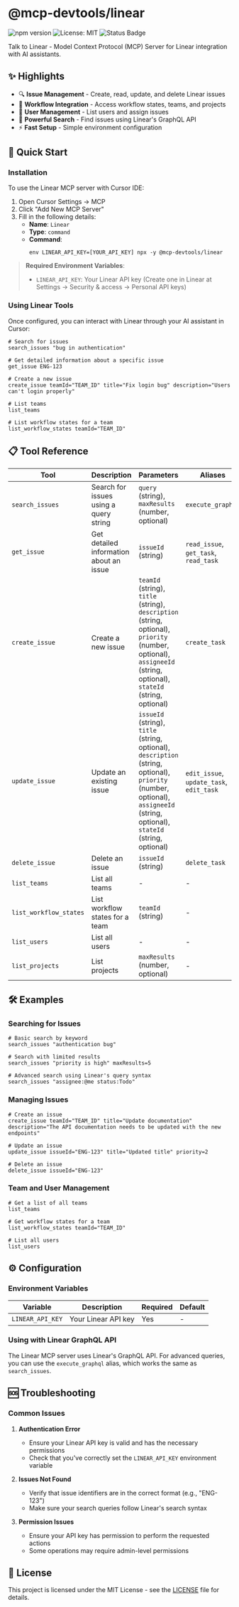 # @mcp-devtools/linear

![npm version](https://img.shields.io/npm/v/@mcp-devtools/linear.svg)
![License: MIT](https://img.shields.io/badge/License-MIT-blue.svg)
![Status Badge](https://img.shields.io/badge/status-beta-orange)

Talk to Linear - Model Context Protocol (MCP) Server for Linear integration with AI assistants.

## ✨ Highlights

- 🔍 **Issue Management** - Create, read, update, and delete Linear issues
- 🔄 **Workflow Integration** - Access workflow states, teams, and projects
- 👥 **User Management** - List users and assign issues
- 🔎 **Powerful Search** - Find issues using Linear's GraphQL API
- ⚡ **Fast Setup** - Simple environment configuration

## 🚀 Quick Start

### Installation

To use the Linear MCP server with Cursor IDE:

1. Open Cursor Settings → MCP
2. Click "Add New MCP Server"
3. Fill in the following details:
   - **Name**: `Linear`
   - **Type**: `command`
   - **Command**:
     ```
     env LINEAR_API_KEY=[YOUR_API_KEY] npx -y @mcp-devtools/linear
     ```

> **Required Environment Variables**:
>
> - `LINEAR_API_KEY`: Your Linear API key (Create one in Linear at Settings → Security & access → Personal API keys)

### Using Linear Tools

Once configured, you can interact with Linear through your AI assistant in Cursor:

```
# Search for issues
search_issues "bug in authentication"

# Get detailed information about a specific issue
get_issue ENG-123

# Create a new issue
create_issue teamId="TEAM_ID" title="Fix login bug" description="Users can't login properly"

# List teams
list_teams

# List workflow states for a team
list_workflow_states teamId="TEAM_ID"
```

## 📋 Tool Reference

| Tool                   | Description                             | Parameters                                                                                                                                                                     | Aliases                                  |
| ---------------------- | --------------------------------------- | ------------------------------------------------------------------------------------------------------------------------------------------------------------------------------ | ---------------------------------------- |
| `search_issues`        | Search for issues using a query string  | `query` (string), `maxResults` (number, optional)                                                                                                                              | `execute_graphql`                        |
| `get_issue`            | Get detailed information about an issue | `issueId` (string)                                                                                                                                                             | `read_issue`, `get_task`, `read_task`    |
| `create_issue`         | Create a new issue                      | `teamId` (string), `title` (string), `description` (string, optional), `priority` (number, optional), `assigneeId` (string, optional), `stateId` (string, optional)            | `create_task`                            |
| `update_issue`         | Update an existing issue                | `issueId` (string), `title` (string, optional), `description` (string, optional), `priority` (number, optional), `assigneeId` (string, optional), `stateId` (string, optional) | `edit_issue`, `update_task`, `edit_task` |
| `delete_issue`         | Delete an issue                         | `issueId` (string)                                                                                                                                                             | `delete_task`                            |
| `list_teams`           | List all teams                          | -                                                                                                                                                                              | -                                        |
| `list_workflow_states` | List workflow states for a team         | `teamId` (string)                                                                                                                                                              | -                                        |
| `list_users`           | List all users                          | -                                                                                                                                                                              | -                                        |
| `list_projects`        | List projects                           | `maxResults` (number, optional)                                                                                                                                                | -                                        |

## 🛠️ Examples

### Searching for Issues

```
# Basic search by keyword
search_issues "authentication bug"

# Search with limited results
search_issues "priority is high" maxResults=5

# Advanced search using Linear's query syntax
search_issues "assignee:@me status:Todo"
```

### Managing Issues

```
# Create an issue
create_issue teamId="TEAM_ID" title="Update documentation" description="The API documentation needs to be updated with the new endpoints"

# Update an issue
update_issue issueId="ENG-123" title="Updated title" priority=2

# Delete an issue
delete_issue issueId="ENG-123"
```

### Team and User Management

```
# Get a list of all teams
list_teams

# Get workflow states for a team
list_workflow_states teamId="TEAM_ID"

# List all users
list_users
```

## ⚙️ Configuration

### Environment Variables

| Variable         | Description         | Required | Default |
| ---------------- | ------------------- | -------- | ------- |
| `LINEAR_API_KEY` | Your Linear API key | Yes      | -       |

### Using with Linear GraphQL API

The Linear MCP server uses Linear's GraphQL API. For advanced queries, you can use the `execute_graphql` alias, which works the same as `search_issues`.

## 🆘 Troubleshooting

### Common Issues

1. **Authentication Error**

   - Ensure your Linear API key is valid and has the necessary permissions
   - Check that you've correctly set the `LINEAR_API_KEY` environment variable

2. **Issues Not Found**

   - Verify that issue identifiers are in the correct format (e.g., "ENG-123")
   - Make sure your search queries follow Linear's search syntax

3. **Permission Issues**
   - Ensure your API key has permission to perform the requested actions
   - Some operations may require admin-level permissions

## 📄 License

This project is licensed under the MIT License - see the [LICENSE](../../LICENSE) file for details.
